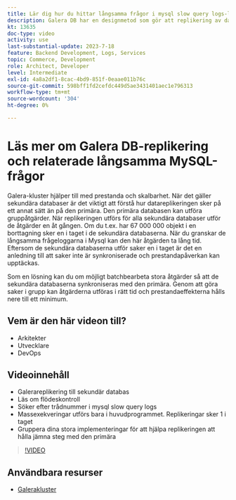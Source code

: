 ```yaml
---
title: Lär dig hur du hittar långsamma frågor i mysql slow query logs-loggar och varför designmetoden för Galera DB-replikering kan vara orsaken
description: Galera DB har en designmetod som gör att replikering av data till sekundära databaser tar längre tid än den primära. Lär dig hur du hittar dessa händelser i mysql slow query log, och den underliggande orsaken till varför du ser poster i långsamma frågeloggar och kanske hur du förhindrar dem i framtiden.
kt: 13635
doc-type: video
activity: use
last-substantial-update: 2023-7-18
feature: Backend Development, Logs, Services
topic: Commerce, Development
role: Architect, Developer
level: Intermediate
exl-id: 4a8a2df1-8cac-4bd9-851f-0eaae011b76c
source-git-commit: 598bff1fd2cefdc449d5ae3431401aec1e796313
workflow-type: tm+mt
source-wordcount: '304'
ht-degree: 0%

---
```


# Läs mer om Galera DB-replikering och relaterade långsamma MySQL-frågor

Galera-kluster hjälper till med prestanda och skalbarhet. När det gäller sekundära databaser är det viktigt att förstå hur datareplikeringen sker på ett annat sätt än på den primära. Den primära databasen kan utföra gruppåtgärder. När replikeringen utförs för alla sekundära databaser utför de åtgärder en åt gången. Om du t.ex. har 67 000 000 objekt i en borttagning sker en i taget i de sekundära databaserna. När du granskar de långsamma frågeloggarna i Mysql kan den här åtgärden ta lång tid. Eftersom de sekundära databaserna utför saker en i taget är det en anledning till att saker inte är synkroniserade och prestandapåverkan kan upptäckas.

Som en lösning kan du om möjligt batchbearbeta stora åtgärder så att de sekundära databaserna synkroniseras med den primära. Genom att göra saker i grupp kan åtgärderna utföras i rätt tid och prestandaeffekterna hålls nere till ett minimum.

## Vem är den här videon till?

- Arkitekter
- Utvecklare
- DevOps

## Videoinnehåll

- Galerareplikering till sekundär databas
- Läs om flödeskontroll
- Söker efter trådnummer i mysql slow query logs
- Massexekveringar utförs bara i huvudprogrammet. Replikeringar sker 1 i taget
- Gruppera dina stora implementeringar för att hjälpa replikeringen att hålla jämna steg med den primära

>[!VIDEO](https://video.tv.adobe.com/v/3421688?learn=on)

## Användbara resurser

- [Galerakluster](https://galeracluster.com/)
